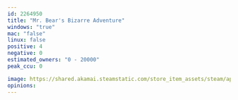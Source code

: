 ```yaml
---
id: 2264950
title: "Mr. Bear's Bizarre Adventure"
windows: "true"
mac: "false"
linux: false
positive: 4
negative: 0
estimated_owners: "0 - 20000"
peak_ccu: 0

image: https://shared.akamai.steamstatic.com/store_item_assets/steam/apps/2264950/header.jpg?t=1720690396
opinions:
---
```


